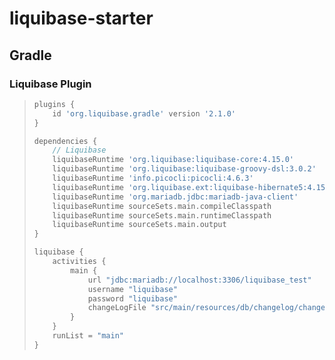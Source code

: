# liquibase-starter

## Gradle
### Liquibase Plugin
> ```groovy
> plugins {
>     id 'org.liquibase.gradle' version '2.1.0'
> }
> 
> dependencies {
>     // Liquibase
>     liquibaseRuntime 'org.liquibase:liquibase-core:4.15.0'
>     liquibaseRuntime 'org.liquibase:liquibase-groovy-dsl:3.0.2'
>     liquibaseRuntime 'info.picocli:picocli:4.6.3'
>     liquibaseRuntime 'org.liquibase.ext:liquibase-hibernate5:4.15.0'
>     liquibaseRuntime 'org.mariadb.jdbc:mariadb-java-client'
>     liquibaseRuntime sourceSets.main.compileClasspath
>     liquibaseRuntime sourceSets.main.runtimeClasspath
>     liquibaseRuntime sourceSets.main.output
> }
> 
> liquibase {
>     activities {
>         main {
>             url "jdbc:mariadb://localhost:3306/liquibase_test"
>             username "liquibase"
>             password "liquibase"
>             changeLogFile "src/main/resources/db/changelog/changelog-1.0.yml"
>         }
>     }
>     runList = "main"
> } 
> ```
